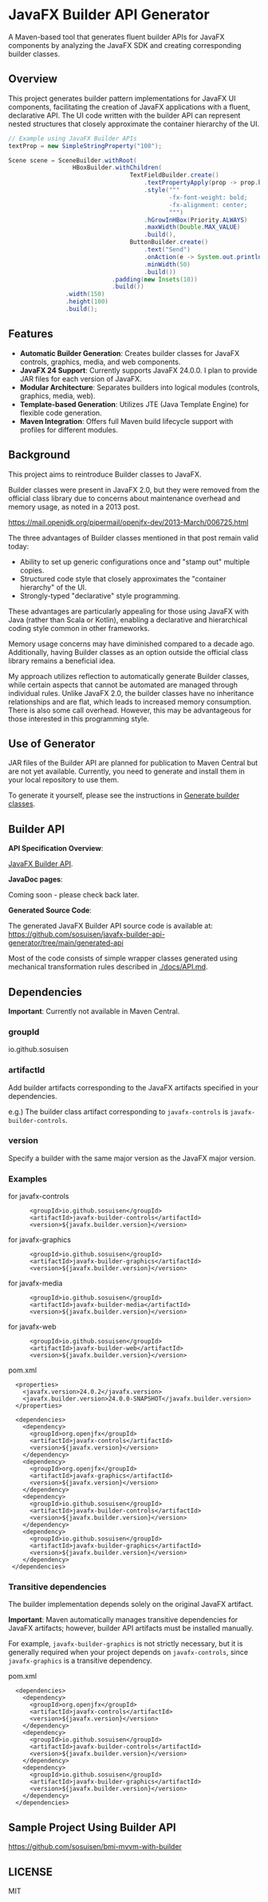 # JavaFX Builder API Generator

A Maven-based tool that generates fluent builder APIs for JavaFX components by analyzing the JavaFX SDK and creating corresponding builder classes.

## Overview

This project generates builder pattern implementations for JavaFX UI components, facilitating the creation of JavaFX applications with a fluent, declarative API. The UI code written with the builder API can represent nested structures that closely approximate the container hierarchy of the UI.

```java
// Example using JavaFX Builder APIs
textProp = new SimpleStringProperty("100");

Scene scene = SceneBuilder.withRoot(
                  HBoxBuilder.withChildren(
                                  TextFieldBuilder.create()
                                      .textPropertyApply(prop -> prop.bindBidirectional(textProp))
                                      .style("""
                                             -fx-font-weight: bold;
                                             -fx-alignment: center;
                                             """)
                                      .hGrowInHBox(Priority.ALWAYS)
                                      .maxWidth(Double.MAX_VALUE)
                                      .build(),
                                  ButtonBuilder.create()
                                      .text("Send")
                                      .onAction(e -> System.out.println("Sending..."))
                                      .minWidth(50)
                                      .build())
                             .padding(new Insets(10))
                             .build())
                .width(150)
                .height(100)
                .build();
```

## Features

- **Automatic Builder Generation**: Creates builder classes for JavaFX controls, graphics, media, and web components.
- **JavaFX 24 Support**: Currently supports JavaFX 24.0.0. I plan to provide JAR files for each version of JavaFX.
- **Modular Architecture**: Separates builders into logical modules (controls, graphics, media, web).
- **Template-based Generation**: Utilizes JTE (Java Template Engine) for flexible code generation.
- **Maven Integration**: Offers full Maven build lifecycle support with profiles for different modules.

## Background

This project aims to reintroduce Builder classes to JavaFX.

Builder classes were present in JavaFX 2.0, but they were removed from the official class library due to concerns about maintenance overhead and memory usage, as noted in a 2013 post.

https://mail.openjdk.org/pipermail/openjfx-dev/2013-March/006725.html

The three advantages of Builder classes mentioned in that post remain valid today:
- Ability to set up generic configurations once and "stamp out" multiple copies.
- Structured code style that closely approximates the "container hierarchy" of the UI.
- Strongly-typed "declarative" style programming.

These advantages are particularly appealing for those using JavaFX with Java (rather than Scala or Kotlin), enabling a declarative and hierarchical coding style common in other frameworks.

Memory usage concerns may have diminished compared to a decade ago. Additionally, having Builder classes as an option outside the official class library remains a beneficial idea.

My approach utilizes reflection to automatically generate Builder classes, while certain aspects that cannot be automated are managed through individual rules. Unlike JavaFX 2.0, the builder classes have no inheritance relationships and are flat, which leads to increased memory consumption. There is also some call overhead. However, this may be advantageous for those interested in this programming style.

## Use of Generator

JAR files of the Builder API are planned for publication to Maven Central but are not yet available. Currently, you need to generate and install them in your local repository to use them.

To generate it yourself, please see the instructions in [Generate builder classes](./docs/BUILD.md).

## Builder API

**API Specification Overview**:

 [JavaFX Builder API](./docs/API.md).

**JavaDoc pages**:

Coming soon - please check back later.

**Generated Source Code**: 

The generated JavaFX Builder API source code is available at:
https://github.com/sosuisen/javafx-builder-api-generator/tree/main/generated-api

Most of the code consists of simple wrapper classes generated using mechanical transformation rules described in [./docs/API.md](./docs/API.md).

## Dependencies

**Important**: Currently not available in Maven Central.

### groupId

io.github.sosuisen

### artifactId

Add builder artifacts corresponding to the JavaFX artifacts specified in your dependencies.

e.g.) The builder class artifact corresponding to `javafx-controls` is `javafx-builder-controls`.

### version

Specify a builder with the same major version as the JavaFX major version.

### Examples

for javafx-controls
```
      <groupId>io.github.sosuisen</groupId>
      <artifactId>javafx-builder-controls</artifactId>     
      <version>${javafx.builder.version}</version>
```

for javafx-graphics
```
      <groupId>io.github.sosuisen</groupId>
      <artifactId>javafx-builder-graphics</artifactId>     
      <version>${javafx.builder.version}</version>
```

for javafx-media
```
      <groupId>io.github.sosuisen</groupId>
      <artifactId>javafx-builder-media</artifactId>     
      <version>${javafx.builder.version}</version>
```

for javafx-web
```
      <groupId>io.github.sosuisen</groupId>
      <artifactId>javafx-builder-web</artifactId>     
      <version>${javafx.builder.version}</version>
```

pom.xml
```
  <properties>
    <javafx.version>24.0.2</javafx.version>
    <javafx.builder.version>24.0.0-SNAPSHOT</javafx.builder.version>
  </properties>

  <dependencies>
    <dependency>
      <groupId>org.openjfx</groupId>
      <artifactId>javafx-controls</artifactId>
      <version>${javafx.version}</version>
    </dependency>
    <dependency>    
      <groupId>org.openjfx</groupId>
      <artifactId>javafx-graphics</artifactId>     
      <version>${javafx.version}</version>
    </dependency>
    <dependency>
      <groupId>io.github.sosuisen</groupId>
      <artifactId>javafx-builder-controls</artifactId>
      <version>${javafx.builder.version}</version>
    </dependency>
    <dependency>    
      <groupId>io.github.sosuisen</groupId>
      <artifactId>javafx-builder-graphics</artifactId>     
      <version>${javafx.builder.version}</version>
    </dependency>
 </dependencies>
```

### Transitive dependencies

The builder implementation depends solely on the original JavaFX artifact. 

**Important**: Maven automatically manages transitive dependencies for JavaFX artifacts; however, builder API artifacts must be installed manually.

For example, `javafx-builder-graphics` is not strictly necessary, but it is generally required when your project depends on `javafx-controls`, since `javafx-graphics` is a transitive dependency.

pom.xml
```
  <dependencies>
    <dependency>
      <groupId>org.openjfx</groupId>
      <artifactId>javafx-controls</artifactId>
      <version>${javafx.version}</version>
    </dependency>
    <dependency>
      <groupId>io.github.sosuisen</groupId>
      <artifactId>javafx-builder-controls</artifactId>
      <version>${javafx.builder.version}</version>
    </dependency>
    <dependency>    
      <groupId>io.github.sosuisen</groupId>
      <artifactId>javafx-builder-graphics</artifactId>     
      <version>${javafx.builder.version}</version>
    </dependency>   
  </dependencies>
```

## Sample Project Using Builder API

https://github.com/sosuisen/bmi-mvvm-with-builder

## LICENSE

MIT
